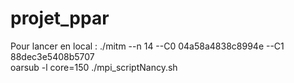 # projet_ppar
Pour lancer en local :
./mitm --n 14 --C0 04a58a4838c8994e --C1 88dec3e5408b5707  
oarsub -l core=150 ./mpi_scriptNancy.sh

